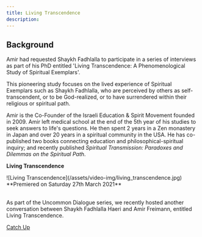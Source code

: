 ```yaml
---
title: Living Transcendence
description:
---
```


## Background

Amir had requested Shaykh Fadhlalla to participate in a series of interviews as part of his PhD entitled 'Living Transcendence: A Phenomenological Study of Spiritual Exemplars'.
 
This pioneering study focuses on the lived experience of Spiritual Exemplars such as Shaykh Fadhlalla, who are perceived by others as self-transcendent, or to be God-realized, or to have surrendered within their religious or spiritual path.

Amir is the Co-Founder of the Israeli Education & Spirit Movement founded in 2009. Amir left medical school at the end of the 5th year of his studies to seek answers to life's questions. He then spent 2 years in a Zen monastery in Japan and over 20 years in a spiritual community in the USA. He has co-published two books connecting education and philosophical-spiritual inquiry; and recently published _Spiritual Transmission: Paradoxes and Dilemmas on the Spiritual Path_.

<div markdown="1" class="card article sidebar center">

**Living Transcendence**

<div markdown="2" class="article-image">
![Living Transcendence](/assets/video-img/living_transcendence.jpg)
</div>

<div markdown="3" class="article-para">
**Premiered on Saturday 27th March 2021**<br/><br/> 

As part of the Uncommon Dialogue series, we recently hosted another conversation between Shaykh Fadhlalla Haeri and Amir Freimann, entitled Living Transcendence.
</div>

<div markdown="3" class="article-link">
<a href="https://www.youtube.com/watch?v=kBNN7vreFMc" target="_blank" rel="noopener noreferrer">Catch Up</a>
</div>

</div>
